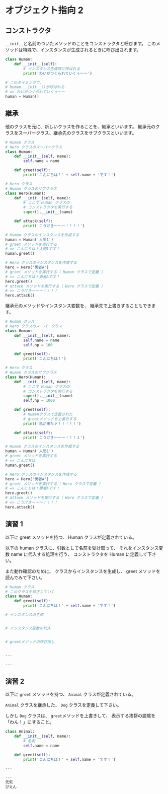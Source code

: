 # オブジェクト指向 2

## コンストラクタ

`__init__`と名前のついたメソッドのことをコンストラクタと呼びます。
このメソッドは特殊で、インスタンスが生成されるときに呼び出されます。

```py
class Human:
    def __init__(self):
        # インスタンス生成時に呼ばれる
        print('わいがつくられていくぅ〜〜')

# このタイミングで、
# human.__init__()が呼ばれる
# => わいがつくられていくぅ〜〜
human = Human()
```

## 継承

他のクラスを元に、新しいクラスを作ることを、継承といいます。
継承元のクラスをスーパークラス、継承先のクラスをサブクラスといいます。

```py
# Human クラス
# Hero クラスのスーパークラス
class Human:
    def __init__(self, name):
        self.name = name

    def greet(self):
        print('こんにちは！' + self.name + 'です！')

# Hero クラス
# Human クラスのサブクラス
class Hero(Human):
    def __init__(self, name):
        # ここで Human クラスの
        # コンストラクタを実行する
        super().__init__(name)

    def attack(self):
        print('こうげき〜〜〜！！！！')

# Human クラスのインスタンスを作成する
human = Human('人間1')
# greet メソッドを実行する
# => こんにちは！人間1です！
human.greet()

# Hero クラスのインスタンスを作成する
hero = Hero('勇者A')
# greet メソッドを実行する（ Human クラスで定義 ）
# => こんにちは！勇者Aです！
hero.greet()
# attack メソッドを実行する（ Hero クラスで定義 ）
# => こうげき〜〜〜！！！！
hero.attack()
```

継承元のメソッドやインスタンス変数を、
継承先で上書きすることもできます。

```py
# Human クラス
# Hero クラスのスーパークラス
class Human:
    def __init__(self, name):
        self.name = name
        self.hp = 100

    def greet(self):
        print('こんにちは！')

# Hero クラス
# Human クラスのサブクラス
class Hero(Human):
    def __init__(self, name):
        # ここで Human クラスの
        # コンストラクタを実行する
        super().__init__(name)
        self.hp = 1000

    def greet(self):
        # Humanクラスで定義された
        # greetメソッドを上書きする
        print('私が来たァ！！！！！')

    def attack(self):
        print('こうげき〜〜〜！！！１')

# Human クラスのインスタンスを作成する
human = Human('人間1')
# greet メソッドを実行する
# => こんにちは
human.greet()

# Hero クラスのインスタンスを作成する
hero = Hero('勇者A')
# greet メソッドを実行する（ Hero クラスで定義 ）
# => こんにちは！勇者Aです！
hero.greet()
# attack メソッドを実行する（ Hero クラスで定義 ）
# => こうげき〜〜〜！！！！
hero.attack()
```

## 演習 1

以下に greet メソッドを持つ、
Human クラスが定義されている。

以下の human クラスに、引数として名前を受け取って、
それをインスタンス変数 name に代入する処理を行う、
コンストラクタを Human に定義して下さい。

また動作確認のために、
クラスからインスタンスを生成し、
greet メソッドを読んでみて下さい。

```py
# Human クラス
# このクラスを修正していく
class Human:
    def greet(self):
        print('こんにちは！' + self.name + 'です！')

# インスタンスの生成


# インスタンス変数の代入


# greetメソッドの呼び出し


---

---
```

## 演習 2

以下に `greet` メソッドを持つ、
`Animal` クラスが定義されている。

`Animal` クラスを継承した、
`Dog` クラスを定義して下さい。

しかし `Dog` クラスは、
`greet`メソッドを上書きして、
表示する挨拶の語尾を「わん！」にすること。

```py
class Animal:
    def __init__(self, name):
        # 名前
        self.name = name

    def greet(self):
        print('こんにちは！' + self.name + 'です！')

---

---
元気
ぴえん
```

<script>
    is_last = true;
</script>
